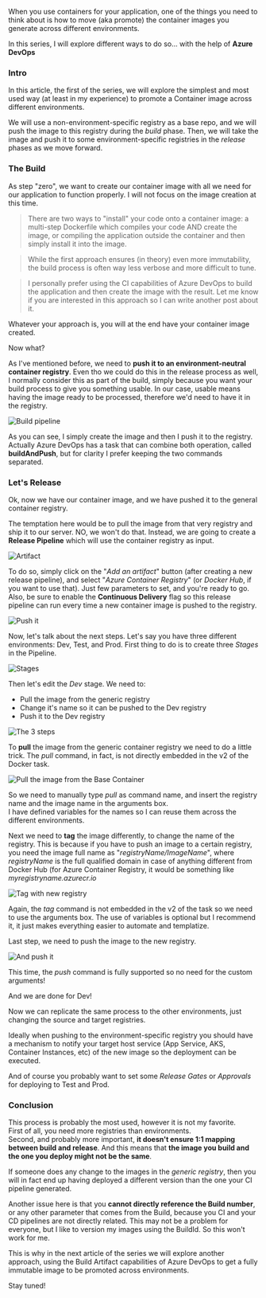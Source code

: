 When you use containers for your application, one of the things you need to think about is how to move (aka promote) the container images you generate across different environments.

In this series, I will explore different ways to do so... with the help of __Azure DevOps__

### Intro

In this article, the first of the series, we will explore the simplest and most used  way (at least in my experience) to promote a Container image across different environments.

We will use a non-environment-specific registry as a base repo, and we will push the image to this registry during the _build_ phase. Then, we will take the image and push it to some environment-specific registries in the _release_ phases as we move forward.

### The Build

As step "zero", we want to create our container image with all we need for our application to function properly. I will not focus on the image creation at this time.

> There are two ways to "install" your code onto a container image: a multi-step Dockerfile which compiles your code AND create the image, or compiling the application outside the container and then simply install it into the image.

> While the first approach ensures (in theory) even more immutability, the build process is often way less verbose and more difficult to tune.

> I personally prefer using the CI capabilities of Azure DevOps to build the application and then create the image with the result. Let me know if you are interested in this approach so I can write another post about it.

Whatever your approach is, you will at the end have your container image created.

Now what?

As I've mentioned before, we need to __push it to an environment-neutral container registry__. Even tho we could do this in the release process as well, I normally consider this as part of the build, simply because you want your build process to give you something usable. In our case, usable means having the image ready to be processed, therefore we'd need to have it in the registry.

![Build pipeline](https://thepracticaldev.s3.amazonaws.com/i/dep497a2ddeemmmx4t4z.png)

As you can see, I simply create the image and then I push it to the registry.  
Actually Azure DevOps has a task that can combine both operation, called __buildAndPush__, but for clarity I prefer keeping the two commands separated.

### Let's Release

Ok, now we have our container image, and we have pushed it to the general container registry.

The temptation here would be to pull the image from that very registry and ship it to our server. NO, we won't do that. Instead, we are going to create a __Release Pipeline__ which will use the container registry as input.

![Artifact](https://thepracticaldev.s3.amazonaws.com/i/1x104e0relbanj459d49.png)

To do so, simply click on the "_Add an artifact_" button (after creating a new release pipeline), and select "_Azure Container Registry_" (or _Docker Hub_, if you want to use that). Just few parameters to set, and you're ready to go.  
Also, be sure to enable the __Continuous Delivery__ flag so this release pipeline can run every time a new container image is pushed to the registry.

![Push it](https://thepracticaldev.s3.amazonaws.com/i/af5m9slc1kafln26ust7.png)

Now, let's talk about the next steps. Let's say you have three different environments: Dev, Test, and Prod. First thing to do is to create three _Stages_ in the Pipeline.

![Stages](https://thepracticaldev.s3.amazonaws.com/i/87nkrz8pkgd3pvuiu4nz.png)

Then let's edit the _Dev_ stage. We need to:

* Pull the image from the generic registry
* Change it's name so it can be pushed to the Dev registry
* Push it to the Dev registry

![The 3 steps](https://thepracticaldev.s3.amazonaws.com/i/2tjyxwqapq24ztdm0anx.png)

To __pull__ the image from the generic container registry we need to do a little trick. The _pull_ command, in fact, is not directly embedded in the v2 of the Docker task.

![Pull the image from the Base Container](https://thepracticaldev.s3.amazonaws.com/i/7y4v2oul9amixeu0vaur.png)

So we need to manually type _pull_ as command name, and insert the registry name and the image name in the arguments box.  
I have defined variables for the names so I can reuse them across the different environments.

Next we need to __tag__ the image differently, to change the name of the registry. This is because if you have to push an image to a certain registry, you need the image full name as "_registryName/ImageName_", where _registryName_ is the full qualified domain in case of anything different from Docker Hub (for Azure Container Registry, it would be something like _myregistryname.azurecr.io_

![Tag with new registry](https://thepracticaldev.s3.amazonaws.com/i/bwbhgd279m0eaxkftyah.png)

Again, the _tag_ command is not embedded in the v2 of the task so we need to use the arguments box. The use of variables is optional but I recommend it, it just makes everything easier to automate and templatize.

Last step, we need to push the image to the new registry.

![And push it](https://thepracticaldev.s3.amazonaws.com/i/f4mekboh3z8lile7vuly.png)

This time, the _push_ command is fully supported so no need for the custom arguments!

And we are done for Dev! 

Now we can replicate the same process to the other environments, just changing the source and target registries.

Ideally when pushing to the environment-specific registry you should have a mechanism to notify your target host service (App Service, AKS, Container Instances, etc) of the new image so the deployment can be executed.

And of course you probably want to set some _Release Gates_ or _Approvals_ for deploying to Test and Prod.

### Conclusion

This process is probably the most used, however it is not my favorite.  
First of all, you need more registries than environments.  
Second, and probably more important, __it doesn't ensure 1:1 mapping between build and release__. And this means that __the image you build and the one you deploy might not be the same__.

If someone does any change to the images in the _generic registry_, then you will in fact end up having deployed a different version than the one your CI pipeline generated.

Another issue here is that you __cannot directly reference the Build number__, or any other parameter that comes from the Build, because you CI and your CD pipelines are not directly related. This may not be a problem for everyone, but I like to version my images using the BuildId. So this won't work for me.

This is why in the next article of the series we will explore another approach, using the Build Artifact capabilities of Azure DevOps to get a fully immutable image to be promoted across environments.

Stay tuned!